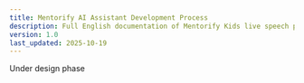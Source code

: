 ```yaml
---
title: Mentorify AI Assistant Development Process
description: Full English documentation of Mentorify Kids live speech pipeline using Whisper Turbo, GPT-4o reasoning, and expressive speech synthesis.
version: 1.0
last_updated: 2025-10-19
---
```


Under design phase